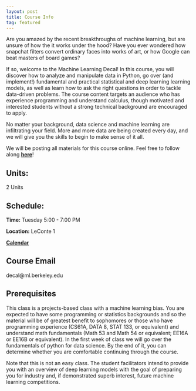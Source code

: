 ```yaml
---
layout: post
title: Course Info
tag: featured
---
```

Are you amazed by the recent breakthroughs of machine learning, but are unsure of how the it works under the hood? Have you ever wondered how snapchat filters convert ordinary faces into works of art, or how Google can beat masters of board games?

If so, welcome to the Machine Learning Decal! In this course, you will discover how to analyze and manipulate data in Python, go over (and implement!) fundamental and practical statistical and deep learning learning models, as well as learn how to ask the right questions in order to tackle data-driven problems. The course content targets an audience who has experience programming and understand calculus, though motivated and interested students without a strong technical background are encouraged to apply.  

No matter your background, data science and machine learning are infiltrating your field. More and more data are being created every day, and we will give you the skills to begin to make sense of it all.

We will be posting all materials for this course online. Feel free to follow along <a href="https://github.com/mlberkeley/Machine-Learning-Decal-Fall-2018">**here**</a>!

## Units: 
2 Units

## Schedule:

**Time:** Tuesday 5:00 - 7:00 PM

**Location:** LeConte 1

<a href="https://tinyurl.com/mld-calendar">**Calendar**</a>

## Course Email

<span style="unicode-bidi: bidi-override; direction: rtl;">ude.yelekreb.lm@laced</span>

## Prerequisites

This class is a projects-based class with a machine learning bias. You are expected to have some programming or statistics backgrounds and so the material will be of greatest benefit to sophomores or those who have programming experience (CS61A, DATA 8, STAT 133, or equivalent) and understand math fundamentals (Math 53 and Math 54 or equivalent; EE16A or EE16B or equivalent). In the first week of class we will go over the fundamentals of python for data science. By the end of it, you can determine whether you are comfortable continuing through the course. 

Note that this is not an easy class. The student facilitators intend to provide you with an overview of deep learning models with the goal of preparing you for industry and, if demonstrated superb interest, future machine learning competitions.

